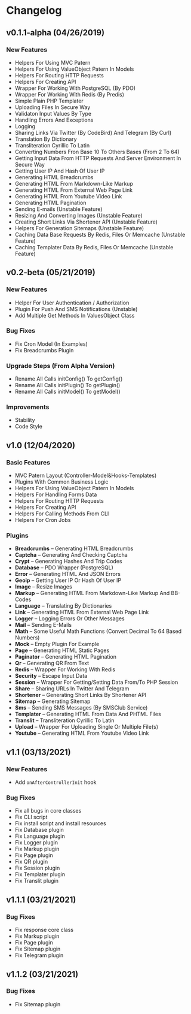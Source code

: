 # Changelog

## v0.1.1-alpha (04/26/2019)

### New Features

- Helpers For Using MVC Patern
- Helpers For Using ValueObject Patern In Models
- Helpers For Routing HTTP Requests
- Helpers For Creating API
- Wrapper For Working With PostgreSQL (By PDO)
- Wrapper For Working With Redis (By Predis)
- Simple Plain PHP Templater
- Uploading Files In Secure Way
- Validaton Input Values By Type
- Handling Errors And Exceptions
- Logging
- Sharing Links Via Twitter (By CodeBird) And Telegram (By Curl)
- Translation By Dictionary
- Transliteration Cyrillic To Latin
- Converting Numbers Fron Base 10 To Others Bases (From 2 To 64)
- Getting Input Data From HTTP Requests And Server Environment In Secure Way
- Getting User IP And Hash Of User IP
- Generating HTML Breadcrumbs
- Generating HTML From Markdown-Like Markup
- Generating HTML From External Web Page Link
- Generating HTML From Youtube Video Link
- Generating HTML Pagination
- Sending E-mails (Unstable Feature)
- Resizing And Converting Images (Unstable Feature)
- Creating Short Links Via Shortener API (Unstable Feature)
- Helpers For Generation Sitemaps (Unstable Feature)
- Caching Data Base Requests By Redis, Files Or Memcache (Unstable Feature)
- Caching Templater Data By Redis, Files Or Memcache (Unstable Feature)

## v0.2-beta (05/21/2019)

### New Features

- Helper For User Authentication / Authorization
- Plugin For Push And SMS Notifications (Unstable)
- Add Multiple Get Methods In ValuesObject Class

### Bug Fixes

- Fix Cron Model (In Examples)
- Fix Breadcrumbs Plugin

### Upgrade Steps (From Alpha Version)

- Rename All Calls initConfig() To getConfig()
- Rename All Calls initPlugin() To getPlugin()
- Rename All Calls initModel() To getModel()

### Improvements

- Stability
- Code Style

## v1.0 (12/04/2020)

### Basic Features

- MVC Patern Layout (Controller-Model&Hooks-Templates)
- Plugins With Common Business Logic
- Helpers For Using ValueObject Patern In Models
- Helpers For Handling Forms Data
- Helpers For Routing HTTP Requests
- Helpers For Creating API
- Helpers For Calling Methods From CLI
- Helpers For Cron Jobs

### Plugins

- **Breadcrumbs** – Generating HTML Breadcrumbs
- **Captcha** – Generating And Checking Captcha
- **Crypt** – Generating Hashes And Trip Codes
- **Database** – PDO Wrapper (PostgreSQL)
- **Error** – Generating HTML And JSON Errors
- **Geoip** – Getting User IP Or Hash Of User IP
- **Image** – Resize Images
- **Markup** – Generating HTML From Markdown-Like Markup And BB-Codes
- **Language** – Translating By Dictionaries
- **Link** – Generating HTML From External Web Page Link
- **Logger** – Logging Errors Or Other Messages
- **Mail** – Sending E-Mails
- **Math** – Some Useful Math Functions (Convert Decimal To 64 Based Numbers)
- **Mock** – Empty Plugin For Example
- **Page** – Generating HTML Static Pages
- **Paginator** – Generating HTML Pagination
- **Qr** – Generating QR From Text
- **Redis** – Wrapper For Working With Redis
- **Security** – Escape Input Data
- **Session** – Wrapper For Getting/Setting Data From/To PHP Session
- **Share** – Sharing URLs In Twitter And Telegram
- **Shortener** – Generating Short Links By Shortener API
- **Sitemap** – Generating Sitemap
- **Sms** – Sending SMS Messages (By SMSClub Service)
- **Templater** – Generating HTML From Data And PHTML Files
- **Translit** – Transliteration Cyrillic To Latin
- **Upload** – Wrapper For Uploading Single Or Multiple File(s)
- **Youtube** – Generating HTML From Youtube Video Link

## v1.1 (03/13/2021)

### New Features

- Add `onAfterControllerInit` hook

### Bug Fixes

- Fix all bugs in core classes
- Fix CLI script
- Fix install script and install resources
- Fix Database plugin
- Fix Language plugin
- Fix Logger plugin
- Fix Markup plugin
- Fix Page plugin
- Fix QR plugin
- Fix Session plugin
- Fix Templater plugin
- Fix Translit plugin

## v1.1.1 (03/21/2021)

### Bug Fixes

- Fix response core class
- Fix Markup plugin
- Fix Page plugin
- Fix Sitemap plugin
- Fix Telegram plugin

## v1.1.2 (03/21/2021)

### Bug Fixes

- Fix Sitemap plugin
